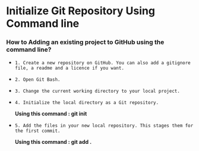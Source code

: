 # Initialize Git Repository Using Command line

### How to Adding an existing project to GitHub using the command line?
- `1. Create a new repository on GitHub. You can also add a gitignore file, a readme and a licence if you want.`
- `2. Open Git Bash.`
- `3. Change the current working directory to your local project.`
- `4. Initialize the local directory as a Git repository.`

   **Using this command : git init**
- `5. Add the files in your new local repository. This stages them for the first commit.`

   **Using this command : git add .**

